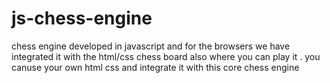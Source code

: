 # js-chess-engine
chess engine developed in javascript and for the browsers we have integrated it with the html/css chess board also where you can play it .
you canuse your own html css and integrate it with this core chess engine
